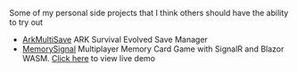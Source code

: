 Some of my personal side projects that I think others should have the ability to try out
- [ArkMultiSave](https://github.com/chrisK00/Fun/tree/master/ArkMultiSave) ARK Survival Evolved Save Manager
- [MemorySignal](https://github.com/chrisK00/Fun/tree/master/MemorySignal) Multiplayer Memory Card Game with SignalR and Blazor WASM. [Click here](https://memory-signal.herokuapp.com/) to view live demo 
